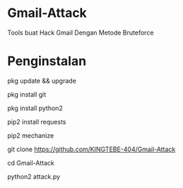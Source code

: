 # Gmail-Attack

Tools buat Hack Gmail Dengan Metode Bruteforce

# Penginstalan

pkg update && upgrade

pkg install git

pkg install python2

pip2 install requests 

pip2 mechanize

git clone https://github.com/KINGTEBE-404/Gmail-Attack

cd Gmail-Attack

python2 attack.py
